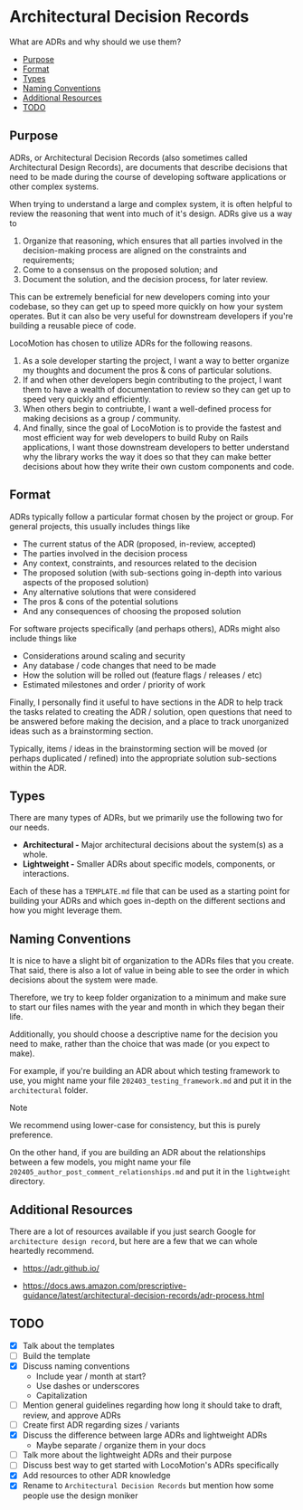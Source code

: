 <!-- omit from toc -->
# Architectural Decision Records

What are ADRs and why should we use them?

<!-- toc -->
- [Purpose](#purpose)
- [Format](#format)
- [Types](#types)
- [Naming Conventions](#naming-conventions)
- [Additional Resources](#additional-resources)
- [TODO](#todo)
<!-- tocstop -->

## Purpose

ADRs, or Architectural Decision Records (also sometimes called Architectural
Design Records), are documents that describe decisions that need to be made
during the course of developing software applications or other complex systems.

When trying to understand a large and complex system, it is often helpful to
review the reasoning that went into much of it's design. ADRs give us a way to

  1. Organize that reasoning, which ensures that all parties involved in the
     decision-making process are aligned on the constraints and requirements;
  2. Come to a consensus on the proposed solution; and
  3. Document the solution, and the decision process, for later review.

This can be extremely beneficial for new developers coming into your codebase,
so they can get up to speed more quickly on how your system operates. But it can
also be very useful for downstream developers if you're building a reusable
piece of code.

LocoMotion has chosen to utilize ADRs for the following reasons.

  1. As a sole developer starting the project, I want a way to better organize
     my thoughts and document the pros & cons of particular solutions.
  2. If and when other developers begin contributing to the project, I want them
     to have a wealth of documentation to review so they can get up to speed
     very quickly and efficiently.
  3. When others begin to contriubte, I want a well-defined process for making
     decisions as a group / community.
  4. And finally, since the goal of LocoMotion is to provide the fastest and
     most efficient way for web developers to build Ruby on Rails applications,
     I want those downstream developers to better understand why the library
     works the way it does so that they can make better decisions about how they
     write their own custom components and code.

## Format

ADRs typically follow a particular format chosen by the project or group. For
general projects, this usually includes things like

  * The current status of the ADR (proposed, in-review, accepted)
  * The parties involved in the decision process
  * Any context, constraints, and resources related to the decision
  * The proposed solution (with sub-sections going in-depth into various aspects
    of the proposed solution)
  * Any alternative solutions that were considered
  * The pros & cons of the potential solutions
  * And any consequences of choosing the proposed solution

For software projects specifically (and perhaps others), ADRs might also include
things like

  * Considerations around scaling and security
  * Any database / code changes that need to be made
  * How the solution will be rolled out (feature flags / releases / etc)
  * Estimated milestones and order / priority of work

Finally, I personally find it useful to have sections in the ADR to help track
the tasks related to creating the ADR / solution, open questions that need to be
answered before making the decision, and a place to track unorganized ideas such
as a brainstorming section.

Typically, items / ideas in the brainstorming section will be moved (or perhaps
duplicated / refined) into the appropriate solution sub-sections within the ADR.

## Types

There are many types of ADRs, but we primarily use the following two for our
needs.

  * **Architectural -** Major architectural decisions about the system(s) as a
    whole.
  * **Lightweight -** Smaller ADRs about specific models, components, or
    interactions.

Each of these has a `TEMPLATE.md` file that can be used as a starting point for
building your ADRs and which goes in-depth on the different sections and how you
might leverage them.

## Naming Conventions

It is nice to have a slight bit of organization to the ADRs files that you
create. That said, there is also a lot of value in being able to see the order
in which decisions about the system were made.

Therefore, we try to keep folder organization to a minimum and make sure to
start our files names with the year and month in which they began their life.

Additionally, you should choose a descriptive name for the decision you need to
make, rather than the choice that was made (or you expect to make).

For example, if you're building an ADR about which testing framework to use, you
might name your file `202403_testing_framework.md` and put it in the
`architectural` folder.

> [!NOTE]
> We recommend using lower-case for consistency, but this is purely preference.

On the other hand, if you are building an ADR about the relationships between a
few models, you might name your file
`202405_author_post_comment_relationships.md` and put it in the `lightweight`
directory.

## Additional Resources

There are a lot of resources available if you just search Google for
`architecture design record`, but here are a few that we can whole heartedly
recommend.

  * https://adr.github.io/

  * https://docs.aws.amazon.com/prescriptive-guidance/latest/architectural-decision-records/adr-process.html

## TODO

- [x] Talk about the templates
- [ ] Build the template
- [x] Discuss naming conventions
  * Include year / month at start?
  * Use dashes or underscores
  * Capitalization
- [ ] Mention general guidelines regarding how long it should take to draft,
      review, and approve ADRs
- [ ] Create first ADR regarding sizes / variants
- [x] Discuss the difference between large ADRs and lightweight ADRs
  * Maybe separate / organize them in your docs
- [ ] Talk more about the lightweight ADRs and their purpose
- [ ] Discuss best way to get started with LocoMotion's ADRs specifically
- [x] Add resources to other ADR knowledge
- [x] Rename to `Architectural Decision Records` but mention how some people use
      the design moniker
